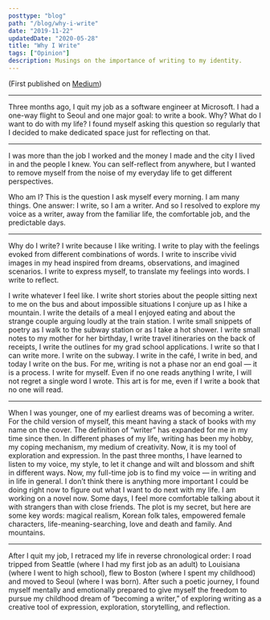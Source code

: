 ```yaml
---
posttype: "blog"
path: "/blog/why-i-write"
date: "2019-11-22"
updatedDate: "2020-05-28"
title: "Why I Write"
tags: ["Opinion"]
description: Musings on the importance of writing to my identity.
---
```


(First published on [Medium](https://medium.com/@yennie.jun/why-i-write-2d49ea8e05e0))

--- 
Three months ago, I quit my job as a software engineer at Microsoft. I had a one-way flight to Seoul and one major goal: to write a book. Why?
What do I want to do with my life? I found myself asking this question so regularly that I decided to make dedicated space just for reflecting on that.

---

I was more than the job I worked and the money I made and the city I lived in and the people I knew. You can self-reflect from anywhere, but I wanted to remove myself from the noise of my everyday life to get different perspectives.

Who am I? This is the question I ask myself every morning. I am many things. One answer: I write, so I am a writer. And so I resolved to explore my voice as a writer, away from the familiar life, the comfortable job, and the predictable days.

---

Why do I write? I write because I like writing. I write to play with the feelings evoked from different combinations of words. I write to inscribe vivid images in my head inspired from dreams, observations, and imagined scenarios. I write to express myself, to translate my feelings into words. I write to reflect.

I write whatever I feel like. I write short stories about the people sitting next to me on the bus and about impossible situations I conjure up as I hike a mountain. I write the details of a meal I enjoyed eating and about the strange couple arguing loudly at the train station. I write small snippets of poetry as I walk to the subway station or as I take a hot shower. I write small notes to my mother for her birthday, I write travel itineraries on the back of receipts, I write the outlines for my grad school applications. I write so that I can write more. I write on the subway. I write in the café, I write in bed, and today I write on the bus.
For me, writing is not a phase nor an end goal — it is a process. I write for myself. Even if no one reads anything I write, I will not regret a single word I wrote. This art is for me, even if I write a book that no one will read.

---

When I was younger, one of my earliest dreams was of becoming a writer. For the child version of myself, this meant having a stack of books with my name on the cover. The definition of “writer” has expanded for me in my time since then. In different phases of my life, writing has been my hobby, my coping mechanism, my medium of creativity.
Now, it is my tool of exploration and expression. In the past three months, I have learned to listen to my voice, my style, to let it change and wilt and blossom and shift in different ways. Now, my full-time job is to find my voice — in writing and in life in general. I don’t think there is anything more important I could be doing right now to figure out what I want to do next with my life.
I am working on a novel now. Some days, I feel more comfortable talking about it with strangers than with close friends. The plot is my secret, but here are some key words: magical realism, Korean folk tales, empowered female characters, life-meaning-searching, love and death and family. And mountains.

---

After I quit my job, I retraced my life in reverse chronological order: I road tripped from Seattle (where I had my first job as an adult) to Louisiana (where I went to high school), flew to Boston (where I spent my childhood) and moved to Seoul (where I was born).
After such a poetic journey, I found myself mentally and emotionally prepared to give myself the freedom to pursue my childhood dream of “becoming a writer,” of exploring writing as a creative tool of expression, exploration, storytelling, and reflection.
